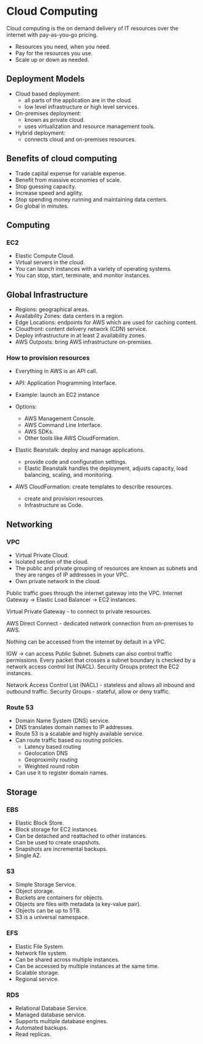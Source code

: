 # Cloud Computing

Cloud computing is the on demand delivery of IT resources over the internet with pay-as-you-go pricing.

- Resources you need, when you need.
- Pay for the resources you use.
- Scale up or down as needed.

## Deployment Models

- Cloud based deployment:
  - all parts of the application are in the cloud.
  - low level infrastructure or high level services.
- On-premises deployment:
  - known as private cloud.
  - uses virtualization and resource management tools.
- Hybrid deployment:
  - connects cloud and on-premises resources.

## Benefits of cloud computing

- Trade capital expense for variable expense.
- Benefit from massive economies of scale.
- Stop guessing capacity.
- Increase speed and agility.
- Stop spending money running and maintaining data centers.
- Go global in minutes.

## Computing

### EC2

- Elastic Compute Cloud.
- Virtual servers in the cloud.
- You can launch instances with a variety of operating systems.
- You can stop, start, terminate, and monitor instances.

## Global Infrastructure

- Regions: geographical areas.
- Availability Zones: data centers in a region.
- Edge Locations: endpoints for AWS which are used for caching content.
- Cloudfront: content delivery network (CDN) service.
- Deploy infrastructure in at least 2 availability zones.
- AWS Outposts: bring AWS infrastructure on-premises.

### How to provision resources

- Everything in AWS is an API call.
- API: Application Programming Interface.
- Example: launch an EC2 instance
- Options:

  - AWS Management Console.
  - AWS Command Line Interface.
  - AWS SDKs.
  - Other tools like AWS CloudFormation.

- Elastic Beanstalk: deploy and manage applications.

  - provide code and configuration settings.
  - Elastic Beanstalk handles the deployment, adjusts capacity, load balancing, scaling, and monitoring.

- AWS CloudFormation: create templates to describe resources.
  - create and provision resources.
  - Infrastructure as Code.

## Networking

### VPC

- Virtual Private Cloud.
- Isolated section of the cloud.
- The public and private grouping of resources are known as subnets and they are ranges of IP addresses in your VPC.
- Own private network in the cloud.

Public traffic goes through the internet gateway into the VPC.
Internet Gateway -> Elastic Load Balancer -> EC2 instances.

Virtual Private Gateway - to connect to private resources.

AWS Direct Connect - dedicated network connection from on-premises to AWS.

Nothing can be accessed from the internet by default in a VPC.

IGW -> can access Public Subnet. Subnets can also control traffic permissions.
Every packet that crosses a subnet boundary is checked by a network access control list (NACL).
Security Groups protect the EC2 instances.

Network Access Control List (NACL) - stateless and allows all inbound and outbound traffic.
Security Groups - stateful, allow or deny traffic.

### Route 53

- Domain Name System (DNS) service.
- DNS translates domain names to IP addresses.
- Route 53 is a scalable and highly available service.
- Can route traffic based ou routing policies.
  - Latency based routing
  - Geolocation DNS
  - Geoproximity routing
  - Weighted round robin
- Can use it to register domain names.

## Storage

### EBS

- Elastic Block Store.
- Block storage for EC2 instances.
- Can be detached and reattached to other instances.
- Can be used to create snapshots.
- Snapshots are incremental backups.
- Single AZ.

### S3

- Simple Storage Service.
- Object storage.
- Buckets are containers for objects.
- Objects are files with metadata (a key-value pair).
- Objects can be up to 5TB.
- S3 is a universal namespace.

### EFS

- Elastic File System.
- Network file system.
- Can be shared across multiple instances.
- Can be accessed by multiple instances at the same time.
- Scalable storage.
- Regional service.

### RDS

- Relational Database Service.
- Managed database service.
- Supports multiple database engines.
- Automated backups.
- Read replicas.
